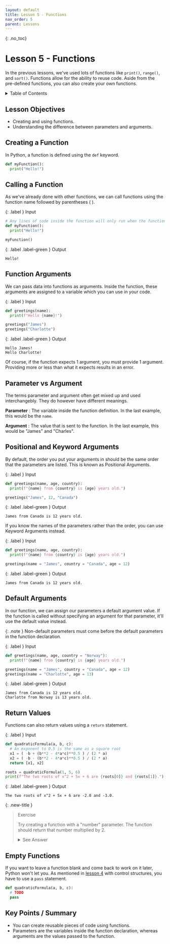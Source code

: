 ```yaml
---
layout: default
title: Lesson 5 - Functions
nav_order: 5
parent: Lessons
---
```


{: .no_toc}  
# Lesson 5 - Functions

In the previous lessons, we've used lots of functions like `print()`, `range()`, and `sort()`. Functions allow for the ability to reuse code. Aside from the pre-defined functions, you can also create your own functions.

<details markdown="block">
  <summary>
    Table of Contents
  </summary>
  {: .text-delta }
- TOC
{:toc}
</details>

## Lesson Objectives
- Creating and using functions.
- Understanding the difference between parameters and arguments.

<!-- ## Lesson Video
The following video demonstrates each of the steps outlined below in text.

<iframe height="416" width="100%" allowfullscreen frameborder=0 src="https://echo360.ca/media/a65689c0-c35c-4f33-9c12-f0ac97883f54/public?autoplay=false&automute=false"></iframe>
[View original here.](https://echo360.ca/media/a65689c0-c35c-4f33-9c12-f0ac97883f54/public?autoplay=false&automute=false) -->

## Creating a Function

In Python, a function is defined using the `def` keyword.

```python
def myFunction():
  print("Hello!")
```

## Calling a Function

As we've already done with other functions, we can call functions using the function name followed by parentheses ( ).

<div class="code-example" markdown="1">

{: .label }
Input
```python
# Any lines of code inside the function will only run when the function is called
def myFunction():
  print("Hello!") 

myFunction()
```

{: .label .label-green }
Output
```
Hello!
```
</div>

## Function Arguments

We can pass data into functions as arguments. Inside the function, these arguments are assigned to a variable which you can use in your code.

<div class="code-example" markdown="1">

{: .label }
Input
```python
def greetings(name):
  print(f"Hello {name}!")

greetings("James")
greetings("Charlotte")
```

{: .label .label-green }
Output
```
Hello James!
Hello Charlotte!
```
</div>

Of course, if the function expects 1 argument, you must provide 1 argument. Providing more or less than what it expects results in an error.

## Parameter vs Argument

The terms parameter and argument often get mixed up and used interchangebly. They do however have different meanings.

**Parameter**
: The variable inside the function definition. In the last example, this would be the `name`.

**Argument**
: The value that is sent to the function. In the last example, this would be "James" and "Charles".

## Positional and Keyword Arguments

By default, the order you put your arguments in should be the same order that the parameters are listed. This is known as Positional Arguments.

<div class="code-example" markdown="1">

{: .label }
Input
```python
def greetings(name, age, country):
  print(f"{name} from {country} is {age} years old.")

greetings("James", 12, "Canada")
```

{: .label .label-green }
Output
```
James from Canada is 12 years old.
```
</div>

If you know the names of the parameters rather than the order, you can use Keyword Arguments instead.

<div class="code-example" markdown="1">

{: .label }
Input
```python
def greetings(name, age, country):
  print(f"{name} from {country} is {age} years old.")

greetings(name = "James", country = "Canada", age = 12)
```

{: .label .label-green }
Output
```
James from Canada is 12 years old.
```
</div>

## Default Arguments

In our function, we can assign our parameters a default argument value. If the function is called without specifying an argument for that parameter, it'll use the default value instead.

{: .note }
Non-default parameters must come before the default parameters in the function declaration. 

<div class="code-example" markdown="1">

{: .label }
Input
```python
def greetings(name, age, country = "Norway"):
  print(f"{name} from {country} is {age} years old.")

greetings(name = "James", country = "Canada", age = 12)
greetings(name = "Charlotte", age = 13)
```

{: .label .label-green }
Output
```
James from Canada is 12 years old.
Charlotte from Norway is 13 years old.
```
</div>

## Return Values

Functions can also return values using a `return` statement.

<div class="code-example" markdown="1">

{: .label }
Input
```python
def quadraticFormula(a, b, c):
  # An exponent to 0.5 is the same as a square root
  x1 = ( -b + (b**2 - 4*a*c)**0.5 ) / (2 * a)
  x2 = ( -b - (b**2 - 4*a*c)**0.5 ) / (2 * a)
  return [x1, x2]

roots = quadraticFormula(1, 5, 6)
print(f"The two roots of x^2 + 5x + 6 are {roots[0]} and {roots[1]}.")
```

{: .label .label-green }
Output
```
The two roots of x^2 + 5x + 6 are -2.0 and -3.0.
```
</div>

{: .new-title }
> Exercise                                             <!-- This is where you edit the title -->
> 
> Try creating a function with a "number" parameter. The function should return that number multiplied by 2.
>
>
> <details>
>   <summary> See Answer </summary>
>   <div markdown="1">
>   {: .note-title }                                   
> > Answer
> >
> > ```py
> > def multiplyBy2(number):
> >   newNumber = number * 2
> >   return newNumber
> > ```
>   </div>
> </details>

## Empty Functions

If you want to leave a function blank and come back to work on it later, Python won't let you. As mentioned in [lesson 4](lesson4) with control structures, you have to use a `pass` statement.

```python
def quadraticFormula(a, b, c):
  # TODO
  pass
```

## Key Points / Summary

- You can create reusable pieces of code using functions.
- Parameters are the variables inside the function declaration, whereas arguments are the values passed to the function.

